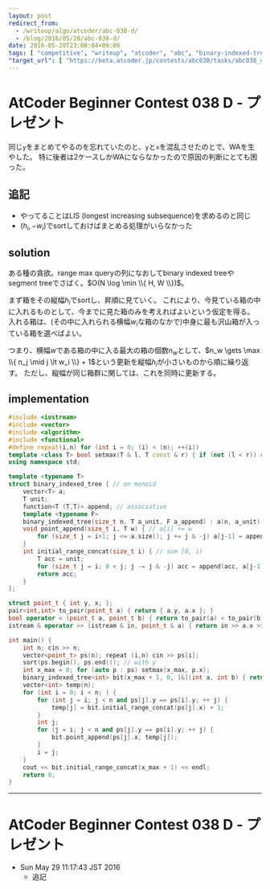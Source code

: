 ```yaml
---
layout: post
redirect_from:
  - /writeup/algo/atcoder/abc-038-d/
  - /blog/2016/05/28/abc-038-d/
date: 2016-05-28T23:00:04+09:00
tags: [ "competitive", "writeup", "atcoder", "abc", "binary-indexed-tree", "range-max-query", "greedy" ]
"target_url": [ "https://beta.atcoder.jp/contests/abc038/tasks/abc038_d" ]
---
```


# AtCoder Beginner Contest 038 D - プレゼント

同じ`y`をまとめてやるのを忘れていたのと、`y`と`x`を混乱させたのとで、WAを生やした。
特に後者は$2$ケースしかWAにならなかったので原因の判断にとても困った。

## 追記

-   やってることはLIS (longest increasing subsequence)を求めるのと同じ
-   $(h_i, - w_i)$でsortしておけばまとめる処理がいらなかった

## solution

ある種の貪欲。range max queryの列になおしてbinary indexed treeやsegment treeでさばく。$O(N \log \min \\{ H, W \\})$。

まず箱をその縦幅$h_i$でsortし、昇順に見ていく。
これにより、今見ている箱の中に入れるものとして、今までに見た箱のみを考えればよいという仮定を得る。
入れる箱は、(その中に入れられる横幅$w_i$な箱のなかで)中身に最も沢山箱が入っている箱を選べばよい。

つまり、横幅$w$である箱の中に入る最大の箱の個数$n_w$として、$n_w \gets \max \\{ n_j \mid j \lt w_i \\} + 1$という更新を縦幅$h_i$が小さいものから順に繰り返す。
ただし、縦幅が同じ箱群に関しては、これを同時に更新する。

## implementation

``` c++
#include <iostream>
#include <vector>
#include <algorithm>
#include <functional>
#define repeat(i,n) for (int i = 0; (i) < (n); ++(i))
template <class T> bool setmax(T & l, T const & r) { if (not (l < r)) return false; l = r; return true; }
using namespace std;

template <typename T>
struct binary_indexed_tree { // on monoid
    vector<T> a;
    T unit;
    function<T (T,T)> append; // associative
    template <typename F>
    binary_indexed_tree(size_t n, T a_unit, F a_append) : a(n, a_unit), unit(a_unit), append(a_append) {}
    void point_append(size_t i, T w) { // a[i] += w
        for (size_t j = i+1; j <= a.size(); j += j & -j) a[j-1] = append(a[j-1], w);
    }
    int initial_range_concat(size_t i) { // sum [0, i)
        T acc = unit;
        for (size_t j = i; 0 < j; j -= j & -j) acc = append(acc, a[j-1]);
        return acc;
    }
};

struct point_t { int y, x; };
pair<int,int> to_pair(point_t a) { return { a.y, a.x }; }
bool operator < (point_t a, point_t b) { return to_pair(a) < to_pair(b); }
istream & operator >> (istream & in, point_t & a) { return in >> a.x >> a.y; }

int main() {
    int n; cin >> n;
    vector<point_t> ps(n); repeat (i,n) cin >> ps[i];
    sort(ps.begin(), ps.end()); // with y
    int x_max = 0; for (auto p : ps) setmax(x_max, p.x);
    binary_indexed_tree<int> bit(x_max + 1, 0, [&](int a, int b) { return max(a, b); });
    vector<int> temp(n);
    for (int i = 0; i < n; ) {
        for (int j = i; j < n and ps[j].y == ps[i].y; ++ j) {
            temp[j] = bit.initial_range_concat(ps[j].x) + 1;
        }
        int j;
        for (j = i; j < n and ps[j].y == ps[i].y; ++ j) {
            bit.point_append(ps[j].x, temp[j]);
        }
        i = j;
    }
    cout << bit.initial_range_concat(x_max + 1) << endl;
    return 0;
}
```

---

# AtCoder Beginner Contest 038 D - プレゼント

-   Sun May 29 11:17:43 JST 2016
    -   追記
